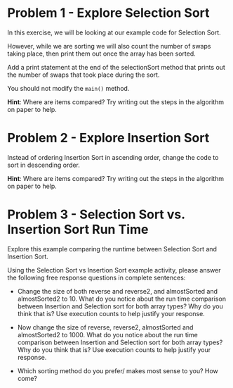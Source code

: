 # Problem 1 - Explore Selection Sort

In this exercise, we will be looking at our example code for Selection Sort.

However, while we are sorting we will also count the number of swaps taking place, then print them out once the array has been sorted.

Add a print statement at the end of the selectionSort method that prints out the number of swaps that took place during the sort.

You should not modify the `main()` method.

**Hint**: Where are items compared? Try writing out the steps in the algorithm on paper to help.

# Problem 2 - Explore Insertion Sort

Instead of ordering Insertion Sort in ascending order, change the code to sort in descending order.

**Hint**: Where are items compared? Try writing out the steps in the algorithm on paper to help.

# Problem 3 - Selection Sort vs. Insertion Sort Run Time

Explore this example comparing the runtime between Selection Sort and Insertion Sort.

Using the Selection Sort vs Insertion Sort example activity, please answer the following free response questions in complete sentences:

- Change the size of both reverse and reverse2, and almostSorted and almostSorted2 to 10. What do you notice about the run time comparison between Insertion and Selection sort for both array types? Why do you think that is? Use execution counts to help justify your response.

- Now change the size of reverse, reverse2, almostSorted and almostSorted2 to 1000. What do you notice about the run time comparison between Insertion and Selection sort for both array types? Why do you think that is? Use execution counts to help justify your response.

- Which sorting method do you prefer/ makes most sense to you? How come?